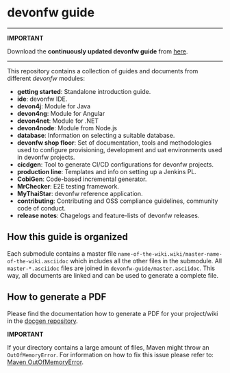 # devonfw guide

---

**IMPORTANT**

Download the **continuously updated devonfw guide** from [here](https://github.com/devonfw/devonfw-guide/raw/master/devonfw_guide.pdf).

---

This repository contains a collection of guides and documents from different _devonfw_ modules:

- **getting started**: Standalone introduction guide.
- **ide**: devonfw IDE.
- **devon4j**: Module for Java
- **devon4ng**: Module for Angular
- **devon4net**: Module for .NET
- **devon4node**: Module from Node.js
- **database**: Information on selecting a suitable database.
- **devonfw shop floor**: Set of documentation, tools and methodologies used to configure provisioning, development and uat environments used in devonfw projects.
- **cicdgen**: Tool to generate CI/CD configurations for devonfw projects.
- **production line**: Templates and info on setting up a Jenkins PL.
- **CobiGen**: Code-based incremental generator.
- **MrChecker**: E2E testing framework.
- **MyThaiStar**: devonfw reference application.
- **contributing**: Contributing and OSS compliance guidelines, community code of conduct. 
- **release notes**: Chagelogs and feature-lists of devonfw releases.

## How this guide is organized

Each submodule contains a master file `name-of-the-wiki.wiki/master-name-of-the-wiki.asciidoc` which includes all the other files in the submodule. All `master-*.asciidoc` files are joined in `devonfw-guide/master.asciidoc`. This way, all documents are linked and can be used to generate a complete file.

## How to generate a PDF

Please find the documentation how to generate a PDF for your project/wiki in the [docgen repository](https://github.com/devonfw/docgen/wiki#usage).

**IMPORTANT**

If your directory contains a large amount of files, Maven might throw an `OutOfMemoryError`. For information on how to fix this issue please refer to: [Maven OutOfMemoryError](https://cwiki.apache.org/confluence/display/MAVEN/OutOfMemoryError).

